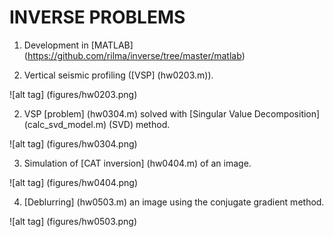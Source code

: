 # INVERSE PROBLEMS

1. Development in [MATLAB] (https://github.com/rilma/inverse/tree/master/matlab)

  1. Vertical seismic profiling ([VSP] (hw0203.m)).

  ![alt tag] (figures/hw0203.png)

  2. VSP [problem] (hw0304.m) solved with [Singular Value Decomposition] (calc_svd_model.m) (SVD) method.

  ![alt tag] (figures/hw0304.png)

  3. Simulation of [CAT inversion] (hw0404.m) of an image.

  ![alt tag] (figures/hw0404.png)

  4. [Deblurring] (hw0503.m) an image using the conjugate gradient method.

  ![alt tag] (figures/hw0503.png)
